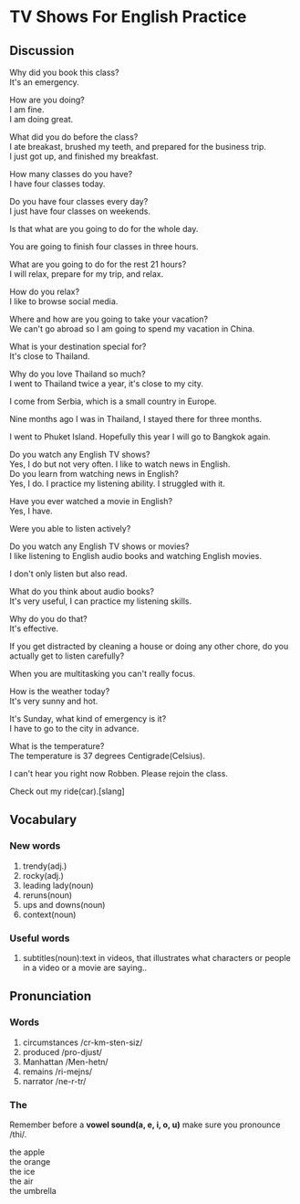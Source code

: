 # TV Shows For English Practice
## Discussion
Why did you book this class?  
It's an emergency.  

How are you doing?  
I am fine.   
I am doing great.  

What did you do before the class?  
I ate breakast, brushed my teeth, and prepared for the business trip.  
I just got up, and finished my breakfast.  

How many classes do you have?  
I have four classes today.  

Do you have four classes every day?  
I just have four classes on weekends.  

Is that what are you going to do for the whole day.  

You are going to finish four classes in three hours.  

What are you going to do for the rest 21 hours?  
I will relax, prepare for my trip, and relax.  

How do you relax?  
I like to browse social media.  

Where and how are you going to take your vacation?  
We can't go abroad so I am going to spend my vacation in China.  

What is your destination special for?  
It's close to Thailand.  

Why do you love Thailand so much?  
I went to Thailand twice a year, it's close to my city.  

I come from Serbia, which is a small country in Europe.  

Nine months ago I was in Thailand, I stayed there for three months.  

I went to Phuket Island. Hopefully this year I will go to Bangkok again.   

Do you watch any English TV shows?  
Yes, I do but not very often. I like to watch news in English.  
Do you learn from watching news in English?  
Yes, I do. I practice my listening ability. I struggled with it.  

Have you ever watched a movie in English?  
Yes, I have.   

Were you able to listen actively?   

Do you watch any English TV shows or movies?  
I like listening to English audio books and watching English movies.  

I don't only listen but also read.  

What do you think about audio books?  
It's very useful, I can practice my listening skills.  

Why do you do that?  
It's effective.  

If you get distracted by cleaning a house or doing any other chore, do you actually get to listen carefully?  

When you are multitasking you can't really focus.  


How is the weather today?  
It's very sunny and hot.  

It's Sunday, what kind of emergency is it?  
I have to go to the city in advance.  

What is the temperature?  
The temperature is 37 degrees Centigrade(Celsius).  

I can't hear you right now Robben. Please rejoin the class.   

Check out my ride(car).[slang]  

## Vocabulary
### New words
1. trendy(adj.)
1. rocky(adj.)
1. leading lady(noun)
1. reruns(noun)
1. ups and downs(noun)
1. context(noun)

### Useful words
1. subtitles(noun):text in videos, that illustrates what characters or people in a video or a movie are saying..

## Pronunciation
### Words
1. circumstances /cr-km-sten-siz/
1. produced /pro-djust/
1. Manhattan /Men-hetn/
1. remains /ri-mejns/
1. narrator /ne-r-tr/

### The
Remember before a **vowel sound(a, e, i, o, u)** make sure you pronounce /thi/.  

the apple  
the orange  
the ice  
the air  
the umbrella   

